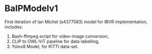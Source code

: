 # BaIPModelv1

First iteration of Ian Michel (s4377583) model for IBVR implementation, includes:

1) Bash-ffmpeg script for video-image conversion,
2) CLIP to OWL-ViT pipeline for data-labelling,
3) Yolov8 Model, for KITTI data-set.
